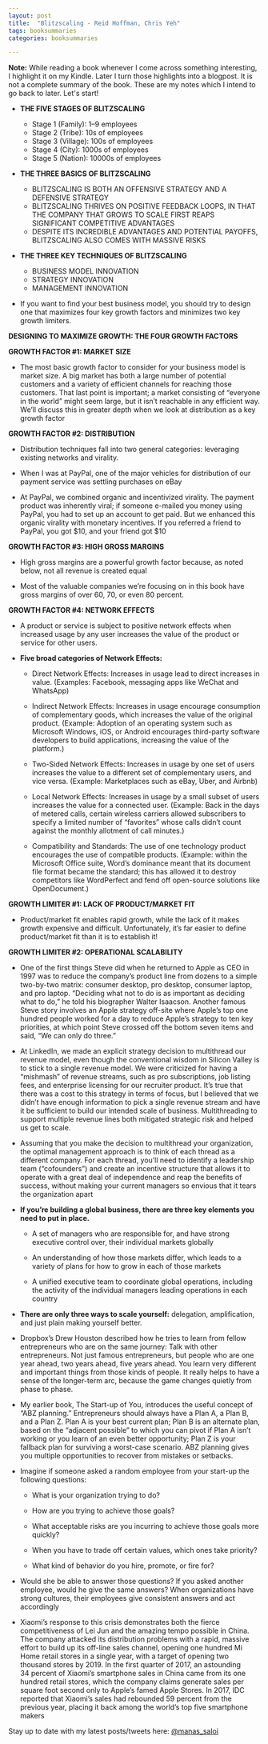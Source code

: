 ```yaml
---
layout: post
title:  "Blitzscaling - Reid Hoffman, Chris Yeh"
tags: booksummaries
categories: booksummaries

---
```

**Note:** While reading a book whenever I come across something interesting, I highlight it on my Kindle. Later I turn those highlights into a blogpost. It is not a complete summary of the book. These are my notes which I intend to go back to later. Let's start!

+ **THE FIVE STAGES OF BLITZSCALING**			

  * Stage 1 (Family): 1–9 employees							
  * Stage 2 (Tribe): 10s of employees
  * Stage 3 (Village): 100s of employees
  * Stage 4 (City): 1000s of employees
  * Stage 5 (Nation): 10000s of employees  

+ **THE THREE BASICS OF BLITZSCALING**

  + BLITZSCALING IS BOTH AN OFFENSIVE STRATEGY AND A DEFENSIVE STRATEGY
  + BLITZSCALING THRIVES ON POSITIVE FEEDBACK LOOPS, IN THAT THE COMPANY THAT GROWS TO SCALE FIRST REAPS SIGNIFICANT COMPETITIVE ADVANTAGES
  + DESPITE ITS INCREDIBLE ADVANTAGES AND POTENTIAL PAYOFFS, BLITZSCALING ALSO COMES WITH MASSIVE RISKS

+ **THE THREE KEY TECHNIQUES OF BLITZSCALING**

  + BUSINESS MODEL INNOVATION
  + STRATEGY INNOVATION
  + MANAGEMENT INNOVATION

+ If you want to find your best business model, you should try to design one that maximizes four key growth factors and minimizes two key growth limiters.

**DESIGNING TO MAXIMIZE GROWTH: THE FOUR GROWTH FACTORS**

**GROWTH FACTOR #1: MARKET SIZE**

+ The most basic growth factor to consider for your business model is market size. A big market has both a large number of potential customers and a variety of efficient channels for reaching those customers. That last point is important; a market consisting of “everyone in the world” might seem large, but it isn’t reachable in any efficient way. We’ll discuss this in greater depth when we look at distribution as a key growth factor

**GROWTH FACTOR #2: DISTRIBUTION**

+ Distribution techniques fall into two general categories: leveraging existing networks and virality.

+ When I was at PayPal, one of the major vehicles for distribution of our payment service was settling purchases on eBay

+ At PayPal, we combined organic and incentivized virality. The payment product was inherently viral; if someone e-mailed you money using PayPal, you had to set up an account to get paid. But we enhanced this organic virality with monetary incentives. If you referred a friend to PayPal, you got $10, and your friend got $10

**GROWTH FACTOR #3: HIGH GROSS MARGINS**

+ High gross margins are a powerful growth factor because, as noted below, not all revenue is created equal

+ Most of the valuable companies we’re focusing on in this book have gross margins of over 60, 70, or even 80 percent.

**GROWTH FACTOR #4: NETWORK EFFECTS**

+ A product or service is subject to positive network effects when increased usage by any user increases the value of the product or service for other users.


+ **Five broad categories of Network Effects:**

  * Direct Network Effects: Increases in usage lead to direct increases in value. (Examples: Facebook, messaging apps like WeChat and WhatsApp)

  * Indirect Network Effects: Increases in usage encourage consumption of complementary goods, which increases the value of the original product. (Example: Adoption of an operating system such as Microsoft Windows, iOS, or Android encourages third-party software developers to build applications, increasing the value of the platform.)

  * Two-Sided Network Effects: Increases in usage by one set of users increases the value to a different set of complementary users, and vice versa. (Example: Marketplaces such as eBay, Uber, and Airbnb)

  * Local Network Effects: Increases in usage by a small subset of users increases the value for a connected user. (Example: Back in the days of metered calls, certain wireless carriers allowed subscribers to specify a limited number of “favorites” whose calls didn’t count against the monthly allotment of call minutes.)

  * Compatibility and Standards: The use of one technology product encourages the use of compatible products. (Example: within the Microsoft Office suite, Word’s dominance meant that its document file format became the standard; this has allowed it to destroy competitors like WordPerfect and fend off open-source solutions like OpenDocument.)

**GROWTH LIMITER #1: LACK OF PRODUCT/MARKET FIT**

+ Product/market fit enables rapid growth, while the lack of it makes growth expensive and difficult. Unfortunately, it’s far easier to define product/market fit than it is to establish it!

**GROWTH LIMITER #2: OPERATIONAL SCALABILITY**

+ One of the first things Steve did when he returned to Apple as CEO in 1997 was to reduce the company’s product line from dozens to a simple two-by-two matrix: consumer desktop, pro desktop, consumer laptop, and pro laptop. “Deciding what not to do is as important as deciding what to do,” he told his biographer Walter Isaacson. Another famous Steve story involves an Apple strategy off-site where Apple’s top one hundred people worked for a day to reduce Apple’s strategy to ten key priorities, at which point Steve crossed off the bottom seven items and said, “We can only do three.”

+ At LinkedIn, we made an explicit strategy decision to multithread our revenue model, even though the conventional wisdom in Silicon Valley is to stick to a single revenue model. We were criticized for having a “mishmash” of revenue streams, such as pro subscriptions, job listing fees, and enterprise licensing for our recruiter product. It’s true that there was a cost to this strategy in terms of focus, but I believed that we didn’t have enough information to pick a single revenue stream and have it be sufficient to build our intended scale of business. Multithreading to support multiple revenue lines both mitigated strategic risk and helped us get to scale.


+ Assuming that you make the decision to multithread your organization, the optimal management approach is to think of each thread as a different company. For each thread, you’ll need to identify a leadership team (“cofounders”) and create an incentive structure that allows it to operate with a great deal of independence and reap the benefits of success, without making your current managers so envious that it tears the organization apart


+ **If you’re building a global business, there are three key elements you need to put in place.**

  * A set of managers who are responsible for, and have strong executive control over, their individual markets globally

  * An understanding of how those markets differ, which leads to a variety of plans for how to grow in each of those markets

  * A unified executive team to coordinate global operations, including the activity of the individual managers leading operations in each country

+ **There are only three ways to scale yourself:** delegation, amplification, and just plain making yourself better.

+ Dropbox’s Drew Houston described how he tries to learn from fellow entrepreneurs who are on the same journey: Talk with other entrepreneurs. Not just famous entrepreneurs, but people who are one year ahead, two years ahead, five years ahead. You learn very different and important things from those kinds of people. It really helps to have a sense of the longer-term arc, because the game changes quietly from phase to phase.

+ My earlier book, The Start-up of You, introduces the useful concept of “ABZ planning.” Entrepreneurs should always have a Plan A, a Plan B, and a Plan Z. Plan A is your best current plan; Plan B is an alternate plan, based on the “adjacent possible” to which you can pivot if Plan A isn’t working or you learn of an even better opportunity; Plan Z is your fallback plan for surviving a worst-case scenario. ABZ planning gives you multiple opportunities to recover from mistakes or setbacks.


+ Imagine if someone asked a random employee from your start-up the following questions:

  * What is your organization trying to do?

  * How are you trying to achieve those goals?

  * What acceptable risks are you incurring to achieve those goals more quickly?

  * When you have to trade off certain values, which ones take priority?

  * What kind of behavior do you hire, promote, or fire for?

+ Would she be able to answer those questions? If you asked another employee, would he give the same answers? When organizations have strong cultures, their employees give consistent answers and act accordingly

+ Xiaomi’s response to this crisis demonstrates both the fierce competitiveness of Lei Jun and the amazing tempo possible in China. The company attacked its distribution problems with a rapid, massive effort to build up its off-line sales channel, opening one hundred Mi Home retail stores in a single year, with a target of opening two thousand stores by 2019. In the first quarter of 2017, an astounding 34 percent of Xiaomi’s smartphone sales in China came from its one hundred retail stores, which the company claims generate sales per square foot second only to Apple’s famed Apple Stores. In 2017, IDC reported that Xiaomi’s sales had rebounded 59 percent from the previous year, placing it back among the world’s top five smartphone makers


Stay up to date with my latest posts/tweets here: [@manas_saloi](http://twitter.com/manas_saloi)
